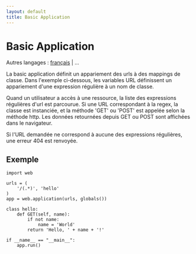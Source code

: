 ```yaml
---
layout: default
title: Basic Application
---
```


# Basic Application

Autres langages : [français](/../basic) | ...

La basic application définit un appariement des urls à des mappings de classe. Dans l'exemple ci-dessous, les variables URL définissent un appariement d'une expression régulière à un nom de classe.

Quand un utilisateur a accès à une ressource,  la liste des expressions régulières d'url est parcourue. Si une URL correspondant à la regex, la classe est instanciée, et la méthode 'GET' ou 'POST' est appelée selon la méthode http. Les données retournées depuis GET ou POST sont affichées dans le navigateur.

Si l'URL demandée ne correspond à aucune des expressions régulières, une erreur 404 est renvoyée.

## Exemple

    import web
            
    urls = (
        '/(.*)', 'hello'
    )
    app = web.application(urls, globals())
    
    class hello:        
        def GET(self, name):
            if not name: 
                name = 'World'
            return 'Hello, ' + name + '!'
    
    if __name__ == "__main__":
        app.run()